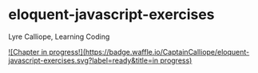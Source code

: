 # eloquent-javascript-exercises
Lyre Calliope, Learning Coding

 [![Chapter in progress!](https://badge.waffle.io/CaptainCalliope/eloquent-javascript-exercises.svg?label=ready&title=in progress)](http://waffle.io/CaptainCalliope/eloquent-javascript-exercises) 
